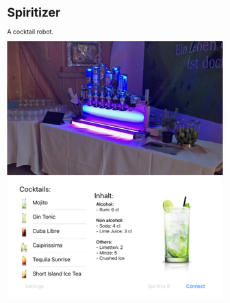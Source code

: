 # Spiritizer
A cocktail robot.

![alt text](https://github.com/voelkerb/Spiritizer/blob/master/icons/Spiritizer.jpg)
![alt text](https://github.com/voelkerb/Spiritizer/blob/master/icons/Screenshot.png)
